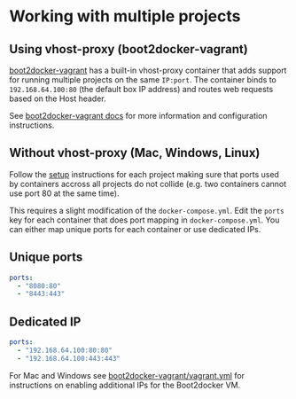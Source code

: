 # Working with multiple projects

## Using vhost-proxy (boot2docker-vagrant)

[boot2docker-vagrant](https://github.com/blinkreaction/boot2docker-vagrant) has a built-in vhost-proxy container that adds support for running multiple projects on the same `IP:port`. The container binds to `192.168.64.100:80` (the default box IP address) and routes web requests based on the Host header.

See [boot2docker-vagrant docs](https://github.com/blinkreaction/boot2docker-vagrant/blob/develop/docs/networking.md#vhost-proxy) for more information and configuration instructions.


## Without vhost-proxy (Mac, Windows, Linux)

Follow the [setup](env-setup.md) instructions for each project making sure that ports used by containers accross all projects do not collide (e.g. two containers cannot use port 80 at the same time).

This requires a slight modification of the `docker-compose.yml`.
Edit the `ports` key for each container that does port mapping in `docker-compose.yml`.
You can either map unique ports for each container or use dedicated IPs.

## Unique ports

```yml
ports:
  - "8080:80"
  - "8443:443"
```

## Dedicated IP

```yml
ports:
  - "192.168.64.100:80:80"
  - "192.168.64.100:443:443"
```

For Mac and Windows see [boot2docker-vagrant/vagrant.yml](https://github.com/blinkreaction/boot2docker-vagrant/blob/master/vagrant.yml) for instructions on enabling additional IPs for the Boot2docker VM.
